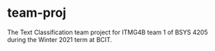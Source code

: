 # team-proj
The Text Classification team project for ITMG4B team 1 of BSYS 4205 during the Winter 2021 term at BCIT.
